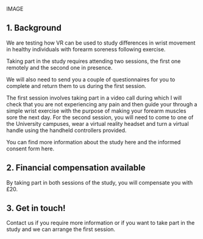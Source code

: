 

IMAGE

## 1. Background

We are testing how VR can be used to study differences in wrist movement in healthy individuals with forearm soreness following exercise. 

Taking part in the study requires attending two sessions, the first one remotely and the second one in presence. 

We will also need to send you a couple of questionnaires for you to complete and return them to us during the first session.

The first session involves taking part in a video call during which I will check that you are not experiencing any pain and then guide your through a simple wrist exercise with the purpose of making your forearm muscles sore the next day. For the second session, you will need to come to one of the University campuses, wear a virtual reality headset and turn a virtual handle using the handheld controllers provided.

You can find more information about the study here and the informed consent form here.

## 2. Financial compensation available

By taking part in both sessions of the study, you will compensate you with £20.

## 3. Get in touch!

Contact us if you require more information or if you want to take part in the study and we can arrange the first session.







